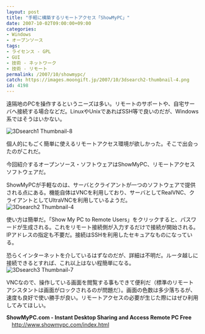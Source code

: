 ```yaml
---
layout: post
title: "手軽に構築するリモートアクセス「ShowMyPC」"
date: 2007-10-02T09:00:00+09:00
categories:
- Windows
- オープンソース
tags: 
- ライセンス - GPL
- GUI
- 技術 - ネットワーク
- 技術 - リモート
permalink: /2007/10/showmypc/
catch: https://images.moongift.jp/2007/10/3dsearch2-thumbnail-4.png
id: 4198
---
```

遠隔地のPCを操作するというニーズは多い。リモートのサポートや、自宅サーバへ接続する場合などだ。LinuxやUnixであればSSH等で良いのだが、Windows系ではそうはいかない。   
  
 ![3Dsearch1 Thumbnail-8](https://images.moongift.jp/2007/10/3dsearch1-thumbnail-8.png)  
  
個人的にもごく簡単に使えるリモートアクセス環境が欲しかった。そこで出会ったのがこれだ。   
  
今回紹介するオープンソース・ソフトウェアはShowMyPC、リモートアクセスソフトウェアだ。   
  
<!--more-->  
ShowMyPCが手軽なのは、サーバとクライアントが一つのソフトウェアで提供される点にある。機能自体はVNCを利用しており、サーバとしてRealVNC、クライアントとしてUltraVNCを利用しているようだ。   
 ![3Dsearch2 Thumbnail-4](https://images.moongift.jp/2007/10/3dsearch2-thumbnail-4.png)  
  
使い方は簡単だ。「Show My PC to Remote Users」をクリックすると、パスワードが生成される。これをリモート接続側が入力するだけで接続が開始される。IPアドレスの指定も不要だ。接続はSSHを利用したセキュアなものになっている。   
  
恐らくインターネットを介しているはずなのだが、詳細は不明だ。ルータ越しに接続できるとすれば、これ以上はない程簡単になる。   
 ![3Dsearch3 Thumbnail-7](https://images.moongift.jp/2007/10/3dsearch3-thumbnail-7.png)  
  
VNCなので、操作している画面を閲覧する事もできて便利だ（標準のリモートアシスタントは画面がロックされるのが問題だ）。画面の色数は多少落ちるが、速度も良好で使い勝手が良い。リモートアクセスの必要が生じた際にはぜひ利用してみてほしい。   
  
**ShowMyPC.com - Instant Desktop Sharing and Access Remote PC Free**   
　[http://www.showmypc.com/index.html   
](http://www.showmypc.com/index.html)

